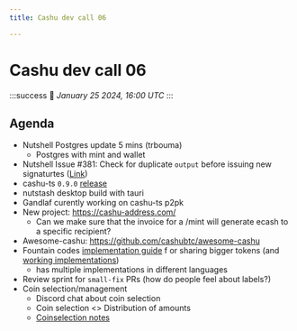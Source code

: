 ```yaml
---
title: Cashu dev call 06

---
```


# Cashu dev call 06
:::success
:calendar: _January 25 2024, 16:00 UTC_
:::

## Agenda

- Nutshell Postgres update 5 mins (trbouma)
    - Postgres with mint and wallet
- Nutshell Issue #381: Check for duplicate `output` before issuing new signaturtes ([Link](https://github.com/cashubtc/nutshell/issues/381))
- cashu-ts `0.9.0` [release](https://github.com/cashubtc/cashu-ts/releases/tag/v0.9.0)
- nutstash desktop build with tauri
- Gandlaf curently working on cashu-ts p2pk
- New project: https://cashu-address.com/
    - Can we make sure that the invoice for a /mint will generate ecash to a specific recipient?
- Awesome-cashu: https://github.com/cashubtc/awesome-cashu
- Fountain codes [implementation guide] f or sharing bigger tokens (and [working implementations])
    - has multiple implementations in different languages
- Review sprint for `small-fix` PRs (how do people feel about labels?)
- Coin selection/management
    - Discord chat about coin selection
    - Coin selection <> Distribution of amounts
    - [Coinselection notes](https://hackmd.io/Ne0p1-YEQ7a5WAoKf3ePrQ?view)


[implementation guide]: https://github.com/BlockchainCommons/Research/blob/master/papers/bcr-2024-001-multipart-ur.md
[working implementations]: https://github.com/BlockchainCommons/Research/blob/master/papers/bcr-2020-005-ur.md#implementations
